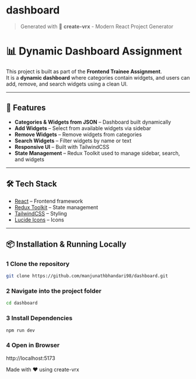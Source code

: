 # dashboard

> Generated with 🚀 **create-vrx** - Modern React Project Generator
# 📊 Dynamic Dashboard Assignment

This project is built as part of the **Frontend Trainee Assignment**.  
It is a **dynamic dashboard** where categories contain widgets, and users can add, remove, and search widgets using a clean UI.

---

## 🚀 Features
-  **Categories & Widgets from JSON** – Dashboard built dynamically
-  **Add Widgets** – Select from available widgets via sidebar
-  **Remove Widgets** – Remove widgets from categories
-  **Search Widgets** – Filter widgets by name or text
-  **Responsive UI** – Built with TailwindCSS
-  **State Management** – Redux Toolkit used to manage sidebar, search, and widgets

---

## 🛠 Tech Stack
- [React](https://reactjs.org/) – Frontend framework
- [Redux Toolkit](https://redux-toolkit.js.org/) – State management
- [TailwindCSS](https://tailwindcss.com/) – Styling
- [Lucide Icons](https://lucide.dev/) – Icons

---

## 📦 Installation & Running Locally

### 1 Clone the repository
```bash
git clone https://github.com/manjunathbhandari98/dashboard.git
```

### 2 Navigate into the project folder
```bash
cd dashboard
```

### 3 Install Dependencies
```bash
npm run dev
```
### 4 Open in Browser
http://localhost:5173

Made with ❤️ using create-vrx
